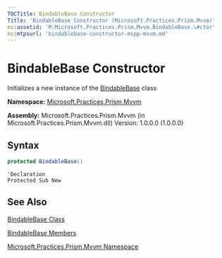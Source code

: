 ```yaml
---
TOCTitle: BindableBase Constructor
Title: 'BindableBase Constructor (Microsoft.Practices.Prism.Mvvm)'
ms:assetid: 'M:Microsoft.Practices.Prism.Mvvm.BindableBase.\#ctor'
ms:mtpsurl: 'bindablebase-constructor-mspp-mvvm.md'
---
```


# BindableBase Constructor

Initializes a new instance of the [BindableBase](bindablebase-class-mspp-mvvm.md) class

**Namespace:** [Microsoft.Practices.Prism.Mvvm](mspp-mvvm-namespace.md)

**Assembly:** Microsoft.Practices.Prism.Mvvm (in Microsoft.Practices.Prism.Mvvm.dll) Version: 1.0.0.0 (1.0.0.0)

## Syntax

```C#
protected BindableBase()
```
```VB
'Declaration
Protected Sub New
```

## See Also
[BindableBase Class](bindablebase-class-mspp-mvvm.md)

[BindableBase Members](bindablebase-members-mspp-mvvm.md)

[Microsoft.Practices.Prism.Mvvm Namespace](mspp-mvvm-namespace.md)
